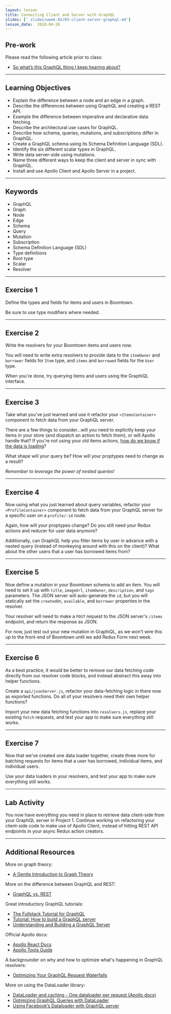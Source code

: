 ```yaml
---
layout: lesson
title: Connecting Client and Server with GraphQL
slides: ['_slides/week-02/03-client-server-graphql.md']
lesson_date:  2018-04-26
---
```


## Pre-work

Please read the following article prior to class:

* [So what’s this GraphQL thing I keep hearing about?](https://medium.freecodecamp.org/so-whats-this-graphql-thing-i-keep-hearing-about-baf4d36c20cf)

---

## Learning Objectives

* Explain the difference between a node and an edge in a graph.
* Describe the differences between using GraphQL and creating a REST API.
* Example the difference between imperative and declarative data fetching.
* Describe the architectural use cases for GraphQL.
* Describe how schema, queries, mutations, and subscriptions differ in GraphQL.
* Create a GraphQL schema using its Schema Definition Language (SDL).
* Identify the six different scalar types in GraphQL.
* Write data server-side using mutations.
* Name three different ways to keep the client and server in sync with GraphQL.
* Install and use Apollo Client and Apollo Server in a project.

---

## Keywords

* GraphQL
* Graph
* Node
* Edge
* Schema
* Query
* Mutation
* Subscription
* Schema Definition Language (SDL)
* Type definitions
* Root type
* Scalar
* Resolver

---

## Exercise 1

Define the types and fields for items and users in Boomtown.

Be sure to use type modifiers where needed.

---

## Exercise 2

Write the resolvers for your Boomtown items and users now.

You will need to write extra resolvers to provide data to the `itemOwner` and `borrower` fields for `Item` type, and `items` and `borrowed` fields for the `User` type.

When you're done, try querying items and users using the GraphiQL interface.

---

## Exercise 3

Take what you've just learned and use it refactor your `<ItemsContainer>` component to fetch data from your GraphQL server.

There are a few things to consider...will you need to explicitly keep your items in your store (and dispatch an action to fetch them), or will Apollo handle that? If you're not using your old items actions, [how do we know if the data is loading](http://dev.apollodata.com/react/queries.html#default-result-props)?

What shape will your query be? How will your proptypes need to change as a result?

_Remember to leverage the power of nested queries!_

---

## Exercise 4

Now using what you just learned about query variables, refactor your `<ProfileContainer>` component to fetch data from your GraphQL server for a specific user on a `profile/:id` route.

Again, how will your proptypes change? Do you still need your Redux actions and reducer for user data anymore?

Additionally, can GraphQL help you filter items by user in advance with a nested query (instead of monkeying around with this on the client)? What about the other users that a user has borrowed items from?

---

## Exercise 5

Now define a mutation in your Boomtown schema to add an item. You will need to set it up with `title`, `imageUrl`, `itemOwner`, `description`, and `tags` parameters. The JSON server will auto-generate the `id`, but you will statically set the `createdOn`, `available`, and `borrower` properties in the resolver.

Your resolver will need to make a `POST` request to the JSON server's `/items` endpoint, and return the response as JSON.

For now, just test out your new mutation in GraphiQL, as we won't wire this up to the front-end of Boomtown until we add Redux Form next week.

---

## Exercise 6

As a best practice, it would be better to remove our data fetching code directly from our resolver code blocks, and instead abstract this away into helper functions.

Create a `api/jsonServer.js`, refactor your data-fetching logic in there now as exported functions. Do all of your resolvers need their own helper functions?

Import your new data fetching functions into `resolvers.js`, replace your existing `fetch` requests, and test your app to make sure everything still works.

---

## Exercise 7

Now that we've created one data loader together, create three more for batching requests for items that a user has borrowed, individual items, and individual users.

Use your data loaders in your resolvers, and test your app to make sure everything still works.

---

## Lab Activity

You now have everything you need in place to retrieve data client-side from your GraphQL server in Project 1. Continue working on refactoring your client-side code to make use of Apollo Client, instead of hitting REST API endpoints in your async Redux action creators.

---

## Additional Resources

More on graph theory:

* [A Gentle Introduction to Graph Theory](https://dev.to/vaidehijoshi/a-gentle-introduction-to-graph-theory)

More on the difference between GraphQL and REST:

* [GraphQL vs. REST](https://dev-blog.apollodata.com/graphql-vs-rest-5d425123e34b)

Great introductory GraphQL tutorials:

* [The Fullstack Tutorial for GraphQL](https://www.howtographql.com/)
* [Tutorial: How to build a GraphQL server](https://dev-blog.apollodata.com/tutorial-building-a-graphql-server-cddaa023c035)
* [Understanding and Building a GraphQL Server](https://keywordbrain.com/blog/understanding-graphql-server/)

Official Apollo docs:

* [Apollo React Docs](http://dev.apollodata.com/react/)
* [Apollo Tools Guide](http://dev.apollodata.com/tools/)

A backgrounder on why and how to optimize what's happening in GraphQL resolvers:

* [Optimizing Your GraphQL Request Waterfalls](https://dev-blog.apollodata.com/optimizing-your-graphql-request-waterfalls-7c3f3360b051)

More on using the DataLoader library:

* [DataLoader and caching - One dataloader per request (Apollo docs)](http://dev.apollodata.com/tools/graphql-tools/connectors.html#One-dataloader-per-request)
* [Optimizing GraphQL Queries with DataLoader](https://spin.atomicobject.com/2017/05/15/optimize-graphql-queries/)
* [Using Facebook’s Dataloader with GraphQL server](http://www.eloquentwebapp.com/using-facebooks-dataloader-graphql/)

